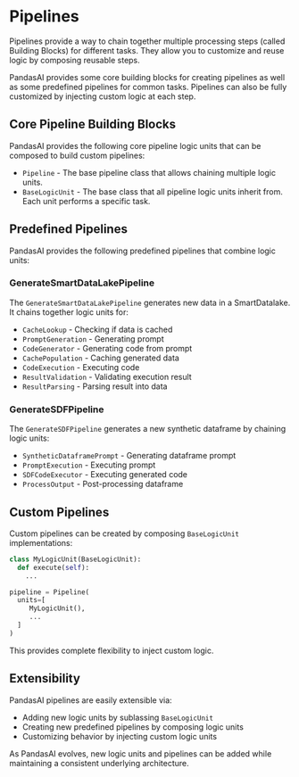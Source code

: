 # Pipelines

Pipelines provide a way to chain together multiple processing steps (called Building Blocks) for different tasks. They allow you to customize and reuse logic by composing reusable steps.

PandasAI provides some core building blocks for creating pipelines as well as some predefined pipelines for common tasks. Pipelines can also be fully customized by injecting custom logic at each step.

## Core Pipeline Building Blocks

PandasAI provides the following core pipeline logic units that can be composed to build custom pipelines:

- `Pipeline` - The base pipeline class that allows chaining multiple logic units.
- `BaseLogicUnit` - The base class that all pipeline logic units inherit from. Each unit performs a specific task.

## Predefined Pipelines

PandasAI provides the following predefined pipelines that combine logic units:

### GenerateSmartDataLakePipeline

The `GenerateSmartDataLakePipeline` generates new data in a SmartDatalake. It chains together logic units for:

- `CacheLookup` - Checking if data is cached
- `PromptGeneration` - Generating prompt
- `CodeGenerator` - Generating code from prompt
- `CachePopulation` - Caching generated data
- `CodeExecution` - Executing code
- `ResultValidation` - Validating execution result
- `ResultParsing` - Parsing result into data

### GenerateSDFPipeline

The `GenerateSDFPipeline` generates a new synthetic dataframe by chaining logic units:

- `SyntheticDataframePrompt` - Generating dataframe prompt
- `PromptExecution` - Executing prompt
- `SDFCodeExecutor` - Executing generated code
- `ProcessOutput` - Post-processing dataframe

## Custom Pipelines

Custom pipelines can be created by composing `BaseLogicUnit` implementations:

```python
class MyLogicUnit(BaseLogicUnit):
  def execute(self):
    ...

pipeline = Pipeline(
  units=[
     MyLogicUnit(),
     ...
  ]
)
```

This provides complete flexibility to inject custom logic.

## Extensibility

PandasAI pipelines are easily extensible via:

- Adding new logic units by sublassing `BaseLogicUnit`
- Creating new predefined pipelines by composing logic units
- Customizing behavior by injecting custom logic units

As PandasAI evolves, new logic units and pipelines can be added while maintaining a consistent underlying architecture.
